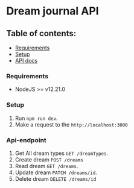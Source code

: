 # Dream journal API

## Table of contents:

- [Requirements](#requirements)
- [Setup](#setup)
- [API docs](#api-endpoint)

### Requirements

- NodeJS >= v12.21.0

### Setup

1. Run `npm run dev`.
2. Make a request to the `http://localhost:3000`

### Api-endpoint

1. Get All dream types `GET /dreamTypes`.
2. Create dream `POST /dreams`
3. Read dream `GET /dreams`.
4. Update dream `PATCH /dreams/id`.
5. Delete dream `DELETE /dreams/id`
